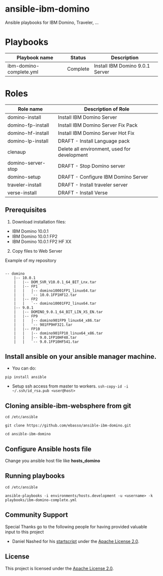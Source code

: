 # ansible-ibm-domino

Ansible playbooks for IBM Domino, Traveler, ...

# Playbooks

| Playbook name                 | Status         |           Description                                        |
|-------------------------------|----------------|--------------------------------------------------------------|
| ibm-domino-complete.yml       | Complete       | Install IBM Domino 9.0.1 Server  |

# Roles

| Role name                       |            Description of Role                                          |
|---------------------------------|-------------------------------------------------------------------------|
| domino-install                  | Install IBM Domino Server   |
| domino-fp-install               | Install IBM Domino Server Fix Pack  |
| domino-hf-install               | Install IBM Domino Server Hot Fix  |
| domino-lp-install               | DRAFT - Install Language pack |
| clenaup                         | Delete all environment, used for development |
| domino-server-stop              | DRAFT - Stop Domino server |
| domino-setup                    | DRAFT - Configure IBM Domino Server   |
| traveler-install                | DRAFT - Install traveler server   |
| verse-install                   | DRAFT - Install Verse    |

## Prerequisites

1) Download installation files:

* IBM Domino 10.0.1
* IBM Domino 10.0.1 FP2
* IBM Domino 10.0.1 FP2 HF XX

2) Copy files to Web Server

Example of my repository
```

-- domino
    |-- 10.0.1
    |   |-- DOM_SVR_V10.0.1_64_BIT_Lnx.tar
    |   |-- FP1
    |   |   |-- domino10001FP1_linux64.tar
    |   |   `-- 10.0.1FP1HF12.tar
    |   |-- FP2
    |   |   `-- domino10001FP2_linux64.tar
    |-- 9.0.1
    |   |-- DOMINO_9.0.1_64_BIT_LIN_XS_EN.tar
    |   |-- FP9
    |   |   |-- domino901FP9_linux64_x86.tar
    |   |   `-- 901FP9HF321.tar
    |   |-- FP10
    |   |   |-- domino901FP10_linux64_x86.tar
    |   |   |-- 9.0.1FP10HF48.tar
    |   |   `-- 9.0.1FP10HF541.tar

```


## Install ansible on your ansible manager machine.

* You can do: 
```
pip install ansible
```

* Setup ssh access from master to workers.
```ssh-copy-id -i ~/.ssh/id_rsa.pub <user@host>```


## Cloning ansible-ibm-websphere from git

```
cd /etc/ansible

git clone https://github.com/ebasso/ansible-ibm-domino.git

cd ansible-ibm-domino
```

## Configure Ansible hosts file

Change you ansible host file like **hosts_domino**


## Running playbooks

```
cd /etc/ansible

ansible-playbooks -i environments/hosts.development -u <username> -k playbooks/ibm-domino-complete.yml
```

## Community Support
Special Thanks go to the following people for having provided valuable input to this project

* Daniel Nashed for his [startscript](https://www.nashcom.de/nshweb/pages/startscript.htm) under the [Apache License 2.0](https://www.apache.org/licenses/LICENSE-2.0.html). 

## License

This project is licensed under the [Apache License 2.0](https://www.apache.org/licenses/LICENSE-2.0.html). 

